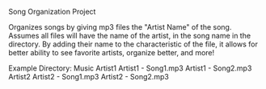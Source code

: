 Song Organization Project

Organizes songs by giving mp3 files the "Artist Name" of the song. Assumes all files will have the name of the artist, in the song name in the directory.
By adding their name to the characteristic of the file, it allows for better ability to see favorite artists, organize better, and more!

Example Directory:
Music
  Artist1
      Artist1 - Song1.mp3
      Artist1 - Song2.mp3
  Artist2
      Artist2 - Song1.mp3
      Artist2 - Song2.mp3
